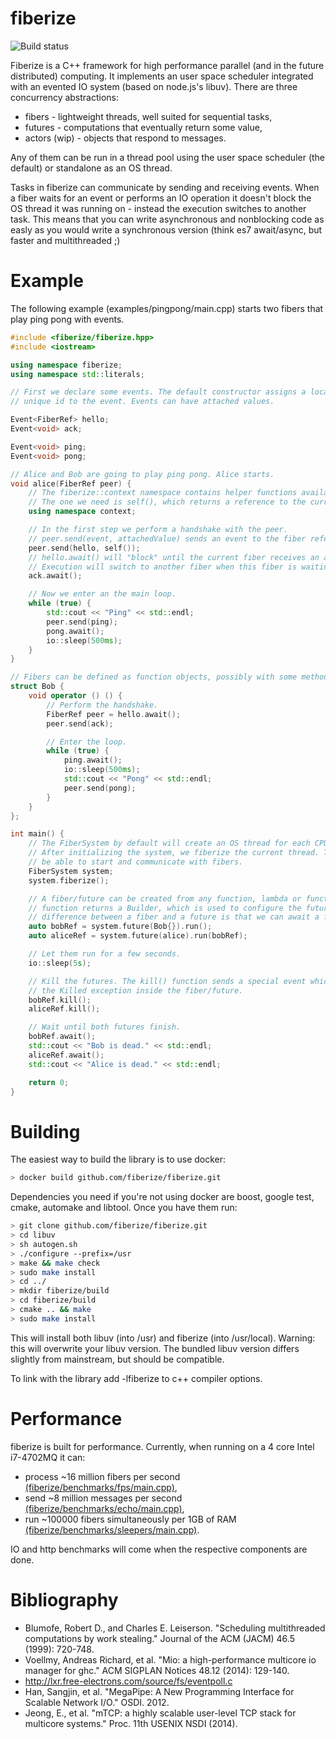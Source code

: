 fiberize 
========

![Build status](https://travis-ci.org/fiberize/fiberize.svg?branch=master)

Fiberize is a C++ framework for high performance parallel (and in the future distributed) computing. It implements an user space scheduler integrated with an evented IO system (based on node.js's libuv). There are three concurrency abstractions:
* fibers - lightweight threads, well suited for sequential tasks,
* futures - computations that eventually return some value,
* actors (wip) - objects that respond to messages.

Any of them can be run in a thread pool using the user space scheduler (the default) or standalone as an OS thread.

Tasks in fiberize can communicate by sending and receiving events. When a fiber waits for an event or performs an IO operation it doesn't block the OS thread it was running on - instead the execution switches to another task. This means that you can write asynchronous and nonblocking code as easly as you would write a synchronous version (think es7 await/async, but faster and multithreaded ;)

Example
=======

The following example (examples/pingpong/main.cpp) starts two fibers that play ping pong with events.

``` C++
#include <fiberize/fiberize.hpp>
#include <iostream>

using namespace fiberize;
using namespace std::literals;

// First we declare some events. The default constructor assigns a locally
// unique id to the event. Events can have attached values.

Event<FiberRef> hello;
Event<void> ack;

Event<void> ping;
Event<void> pong;

// Alice and Bob are going to play ping pong. Alice starts.
void alice(FiberRef peer) {
    // The fiberize::context namespace contains helper functions available in fibers.
    // The one we need is self(), which returns a reference to the currently running fiber.
    using namespace context;

    // In the first step we perform a handshake with the peer.
    // peer.send(event, attachedValue) sends an event to the fiber referenced by "peer"
    peer.send(hello, self());
    // hello.await() will "block" until the current fiber receives an ack message.
    // Execution will switch to another fiber when this fiber is waiting.
    ack.await();

    // Now we enter an the main loop.
    while (true) {
        std::cout << "Ping" << std::endl;
        peer.send(ping);
        pong.await();
        io::sleep(500ms);
    }
}

// Fibers can be defined as function objects, possibly with some methods and state.
struct Bob {
    void operator () () {
        // Perform the handshake.
        FiberRef peer = hello.await();
        peer.send(ack);

        // Enter the loop.
        while (true) {
            ping.await();
            io::sleep(500ms);
            std::cout << "Pong" << std::endl;
            peer.send(pong);
        }
    }
};

int main() {
    // The FiberSystem by default will create an OS thread for each CPU core we have.
    // After initializing the system, we fiberize the current thread. This means it will
    // be able to start and communicate with fibers.
    FiberSystem system;
    system.fiberize();

    // A fiber/future can be created from any function, lambda or function object. The future()
    // function returns a Builder, which is used to configure the future and start it. The only
    // difference between a fiber and a future is that we can await a future to get it's result.
    auto bobRef = system.future(Bob{}).run();
    auto aliceRef = system.future(alice).run(bobRef);

    // Let them run for a few seconds.
    io::sleep(5s);

    // Kill the futures. The kill() function sends a special event which will trigger
    // the Killed exception inside the fiber/future.
    bobRef.kill();
    aliceRef.kill();

    // Wait until both futures finish.
    bobRef.await();
    std::cout << "Bob is dead." << std::endl;
    aliceRef.await();
    std::cout << "Alice is dead." << std::endl;

    return 0;
}
```

Building
========

The easiest way to build the library is to use docker:
```bash
> docker build github.com/fiberize/fiberize.git
```

Dependencies you need if you're not using docker are boost, google test, cmake, automake and libtool. Once you have them run:
```bash
> git clone github.com/fiberize/fiberize.git
> cd libuv 
> sh autogen.sh
> ./configure --prefix=/usr
> make && make check
> sudo make install
> cd ../
> mkdir fiberize/build
> cd fiberize/build
> cmake .. && make
> sudo make install
```
This will install both libuv (into /usr) and fiberize (into /usr/local). Warning: this will overwrite your libuv version. The bundled libuv version differs slightly from mainstream, but should be compatible.

To link with the library add -lfiberize to c++ compiler options.

Performance
===========

fiberize is built for performance. Currently, when running on a 4 core Intel i7-4702MQ it can:
* process ~16 million fibers per second [(fiberize/benchmarks/fps/main.cpp)](fiberize/benchmarks/fps/main.cpp),
* send ~8 million messages per second [(fiberize/benchmarks/echo/main.cpp)](fiberize/benchmarks/echo/main.cpp),
* run ~100000 fibers simultaneously per 1GB of RAM [(fiberize/benchmarks/sleepers/main.cpp)](fiberize/benchmarks/sleepers/main.cpp).

IO and http benchmarks will come when the respective components are done.

Bibliography
==========

* Blumofe, Robert D., and Charles E. Leiserson. "Scheduling multithreaded computations by work stealing." Journal of the ACM (JACM) 46.5 (1999): 720-748.
* Voellmy, Andreas Richard, et al. "Mio: a high-performance multicore io manager for ghc." ACM SIGPLAN Notices 48.12 (2014): 129-140.
* http://lxr.free-electrons.com/source/fs/eventpoll.c
* Han, Sangjin, et al. "MegaPipe: A New Programming Interface for Scalable Network I/O." OSDI. 2012.
* Jeong, E., et al. "mTCP: a highly scalable user-level TCP stack for multicore systems." Proc. 11th USENIX NSDI (2014).

